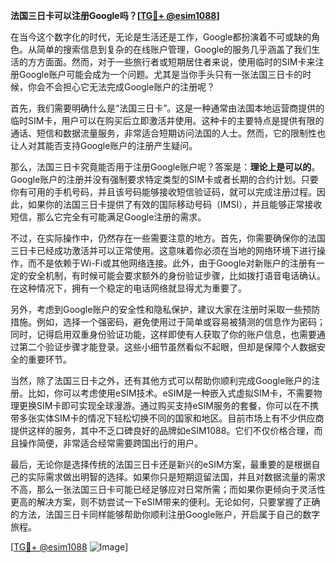**法国三日卡可以注册Google吗？[[TG💪+ @esim1088](https://t.me/s/esim1088)]**

在当今这个数字化的时代，无论是生活还是工作，Google都扮演着不可或缺的角色。从简单的搜索信息到复杂的在线账户管理，Google的服务几乎涵盖了我们生活的方方面面。然而，对于一些旅行者或短期居住者来说，使用临时的SIM卡来注册Google账户可能会成为一个问题。尤其是当你手头只有一张法国三日卡的时候，你会不会担心它无法完成Google账户的注册呢？

首先，我们需要明确什么是“法国三日卡”。这是一种通常由法国本地运营商提供的临时SIM卡，用户可以在购买后立即激活并使用。这种卡的主要特点是提供有限的通话、短信和数据流量服务，非常适合短期访问法国的人士。然而，它的限制性也让人对其能否支持Google账户的注册产生疑问。

那么，法国三日卡究竟能否用于注册Google账户呢？答案是：**理论上是可以的**。Google账户的注册并没有强制要求特定类型的SIM卡或者长期的合约计划。只要你有可用的手机号码，并且该号码能够接收短信验证码，就可以完成注册过程。因此，如果你的法国三日卡提供了有效的国际移动号码（IMSI），并且能够正常接收短信，那么它完全有可能满足Google注册的需求。

不过，在实际操作中，仍然存在一些需要注意的地方。首先，你需要确保你的法国三日卡已经成功激活并可以正常使用。这意味着你必须在当地的网络环境下进行操作，而不是依赖于Wi-Fi或其他网络连接。此外，由于Google对新账户的注册有一定的安全机制，有时候可能会要求额外的身份验证步骤，比如拨打语音电话确认。在这种情况下，拥有一个稳定的电话网络就显得尤为重要了。

另外，考虑到Google账户的安全性和隐私保护，建议大家在注册时采取一些预防措施。例如，选择一个强密码，避免使用过于简单或容易被猜测的信息作为密码；同时，记得启用双重身份验证功能，这样即使有人获取了你的账户信息，也需要通过第二个验证步骤才能登录。这些小细节虽然看似不起眼，但却是保障个人数据安全的重要环节。

当然，除了法国三日卡之外，还有其他方式可以帮助你顺利完成Google账户的注册。比如，你可以考虑使用eSIM技术。eSIM是一种嵌入式虚拟SIM卡，不需要物理更换SIM卡即可实现全球漫游。通过购买支持eSIM服务的套餐，你可以在不携带多张实体SIM卡的情况下轻松切换不同的国家和地区。目前市场上有不少供应商提供这样的服务，其中不乏口碑良好的品牌如eSIM1088。它们不仅价格合理，而且操作简便，非常适合经常需要跨国出行的用户。

最后，无论你是选择传统的法国三日卡还是新兴的eSIM方案，最重要的是根据自己的实际需求做出明智的选择。如果你只是短期逗留法国，并且对数据流量的需求不高，那么一张法国三日卡可能已经足够应对日常所需；而如果你更倾向于灵活性更高的解决方案，则不妨尝试一下eSIM带来的便利。无论如何，只要掌握了正确的方法，法国三日卡同样能够帮助你顺利注册Google账户，开启属于自己的数字旅程。

[[TG💪+ @esim1088](https://t.me/s/esim1088) ![Image](https://i.postimg.cc/4NQfJmqS/Snipaste-2025-05-13-00-14-12.png)]